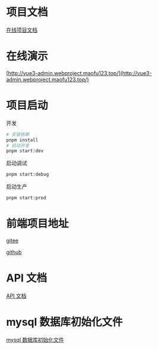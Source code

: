 # 项目文档

[在线项目文档](https://www.yuque.com/maofu-rzqcp/snisqw/ifkd4gk7g9pby97w)

# 在线演示

[http://vue3-admin.webproject.maofu123.top/](http://vue3-admin.webproject.maofu123.top/)

# 项目启动

开发

```bash
# 安装依赖
pnpm install
# 启动开发
pnpm start:dev
```

启动调试

```bash
pnpm start:debug
```

启动生产

```bash
pnpm start:prod
```

# 前端项目地址

[gitee](https://gitee.com/tmaofu/back_office_management)

[github](https://github.com/Tmaof/vue3-admin-template-combined-api)

# API 文档

[API 文档](https://apifox.com/apidoc/shared-9d9c1036-1a01-4fb7-98e2-997067e2a0cf/252247373e0)

# mysql 数据库初始化文件

[mysql 数据库初始化文件](https://www.yuque.com/maofu-rzqcp/snisqw/unysilrmq43ycwkc)
